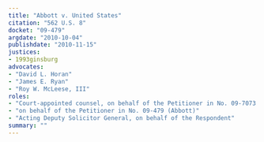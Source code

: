 ```yaml
---
title: "Abbott v. United States"
citation: "562 U.S. 8"
docket: "09-479"
argdate: "2010-10-04"
publishdate: "2010-11-15"
justices:
- 1993ginsburg
advocates:
- "David L. Horan"
- "James E. Ryan"
- "Roy W. McLeese, III"
roles:
- "Court-appointed counsel, on behalf of the Petitioner in No. 09-7073 (Gould)"
- "on behalf of the Petitioner in No. 09-479 (Abbott)"
- "Acting Deputy Solicitor General, on behalf of the Respondent"
summary: ""
---
```


